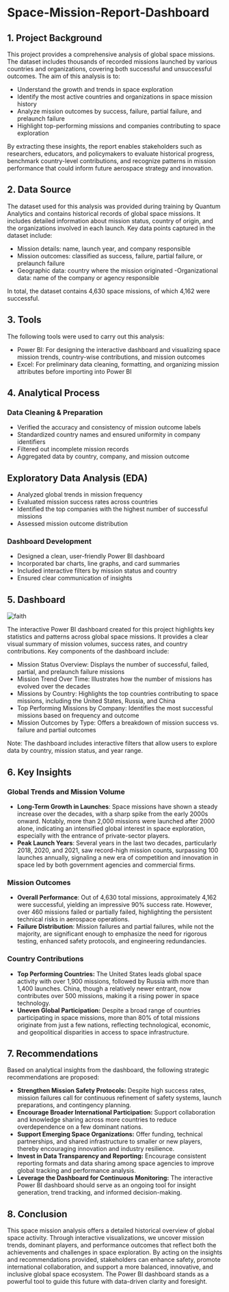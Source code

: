 # Space-Mission-Report-Dashboard
## 1. Project Background
This project provides a comprehensive analysis of global space missions. The dataset includes thousands of recorded missions launched by various countries and organizations, covering both successful and unsuccessful outcomes. The aim of this analysis is to:
-	Understand the growth and trends in space exploration
- Identify the most active countries and organizations in space mission history
- Analyze mission outcomes by success, failure, partial failure, and prelaunch failure
- Highlight top-performing missions and companies contributing to space exploration

By extracting these insights, the report enables stakeholders such as researchers, educators, and policymakers to evaluate historical progress, benchmark country-level contributions, and recognize patterns in mission performance that could inform future aerospace strategy and innovation.

## 2. Data Source
The dataset used for this analysis was provided during training by Quantum Analytics and contains historical records of global space missions. It includes detailed information about mission status, country of origin, and the organizations involved in each launch. Key data points captured in the dataset include:
-	Mission details: name, launch year, and company responsible
-	Mission outcomes: classified as success, failure, partial failure, or prelaunch failure
-	Geographic data: country where the mission originated
  -Organizational data: name of the company or agency responsible

In total, the dataset contains 4,630 space missions, of which 4,162 were successful.

## 3. Tools
The following tools were used to carry out this analysis:
-	Power BI: For designing the interactive dashboard and visualizing space mission trends, country-wise contributions, and mission outcomes
-	Excel: For preliminary data cleaning, formatting, and organizing mission attributes before importing into Power BI

## 4. Analytical Process
### Data Cleaning & Preparation
-	Verified the accuracy and consistency of mission outcome labels
-	Standardized country names and ensured uniformity in company identifiers
-	Filtered out incomplete mission records
-	Aggregated data by country, company, and mission outcome
## Exploratory Data Analysis (EDA)
-	Analyzed global trends in mission frequency
-	Evaluated mission success rates across countries
-	Identified the top companies with the highest number of successful missions
- Assessed mission outcome distribution
### Dashboard Development
- Designed a clean, user-friendly Power BI dashboard
-	Incorporated bar charts, line graphs, and card summaries
- Included interactive filters by mission status and country
- Ensured clear communication of insights

## 5. Dashboard

![faith](https://github.com/user-attachments/assets/e2478769-0b56-48eb-8d56-a1e0ceb02310)

The interactive Power BI dashboard created for this project highlights key statistics and patterns across global space missions. It provides a clear visual summary of mission volumes, success rates, and country contributions. Key components of the dashboard include:
-	Mission Status Overview: Displays the number of successful, failed, partial, and prelaunch failure missions
-	Mission Trend Over Time: Illustrates how the number of missions has evolved over the decades
-	Missions by Country: Highlights the top countries contributing to space missions, including the United States, Russia, and China
-	Top Performing Missions by Company: Identifies the most successful missions based on frequency and outcome
-	Mission Outcomes by Type: Offers a breakdown of mission success vs. failure and partial outcomes

Note: The dashboard includes interactive filters that allow users to explore data by country, mission status, and year range.

## 6. Key Insights
### Global Trends and Mission Volume
- **Long-Term Growth in Launches**: Space missions have shown a steady increase over the decades, with a sharp spike from the early 2000s onward. Notably, more than 2,000 missions were launched after 2000 alone, indicating an intensified global interest in space exploration, especially with the entrance of private-sector players.
- **Peak Launch Years**: Several years in the last two decades, particularly 2018, 2020, and 2021, saw record-high mission counts, surpassing 100 launches annually, signaling a new era of competition and innovation in space led by both government agencies and commercial firms.
### Mission Outcomes
- **Overall Performance**: Out of 4,630 total missions, approximately 4,162 were successful, yielding an impressive 90% success rate. However, over 460 missions failed or partially failed, highlighting the persistent technical risks in aerospace operations.
- **Failure Distribution**: Mission failures and partial failures, while not the majority, are significant enough to emphasize the need for rigorous testing, enhanced safety protocols, and engineering redundancies.
### Country Contributions
- **Top Performing Countries:** The United States leads global space activity with over 1,900 missions, followed by Russia with more than 1,400 launches. China, though a relatively newer entrant, now contributes over 500 missions, making it a rising power in space technology.
- **Uneven Global Participation:** Despite a broad range of countries participating in space missions, more than 80% of total missions originate from just a few nations, reflecting technological, economic, and geopolitical disparities in access to space infrastructure.

## 7. Recommendations
Based on analytical insights from the dashboard, the following strategic recommendations are proposed:
- **Strengthen Mission Safety Protocols:** Despite high success rates, mission failures call for continuous refinement of safety systems, launch preparations, and contingency planning.
-	**Encourage Broader International Participation:** Support collaboration and knowledge sharing across more countries to reduce overdependence on a few dominant nations.
- **Support Emerging Space Organizations:** Offer funding, technical partnerships, and shared infrastructure to smaller or new players, thereby encouraging innovation and industry resilience.
-	**Invest in Data Transparency and Reporting:** Encourage consistent reporting formats and data sharing among space agencies to improve global tracking and performance analysis.
-	**Leverage the Dashboard for Continuous Monitoring:** The interactive Power BI dashboard should serve as an ongoing tool for insight generation, trend tracking, and informed decision-making.

## 8. Conclusion
This space mission analysis offers a detailed historical overview of global space activity. Through interactive visualizations, we uncover mission trends, dominant players, and performance outcomes that reflect both the achievements and challenges in space exploration.
By acting on the insights and recommendations provided, stakeholders can enhance safety, promote international collaboration, and support a more balanced, innovative, and inclusive global space ecosystem. The Power BI dashboard stands as a powerful tool to guide this future with data-driven clarity and foresight.

